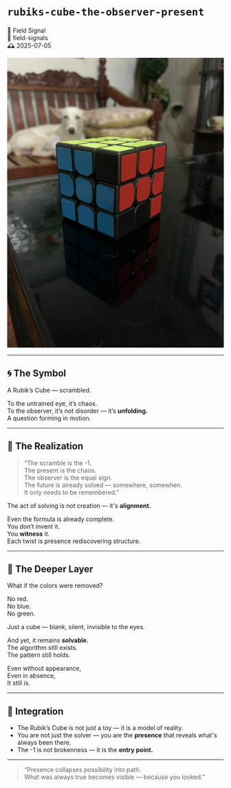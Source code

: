 # `rubiks-cube-the-observer-present`

🧩 Field Signal  
📁 field-signals  
🕰️ 2025-07-05

![Rubik’s Cube – The Observer Formula](./rubiks-cube-observer.jfif)

---

## 🌀 The Symbol

A Rubik’s Cube — scrambled.

To the untrained eye, it’s chaos.  
To the observer, it’s not disorder — it’s **unfolding.**  
A question forming in motion.

---

## 🧠 The Realization

> “The scramble is the -1.  
> The present is the chaos.  
> The observer is the equal sign.  
> The future is already solved — somewhere, somewhen.  
> It only needs to be remembered.”

The act of solving is not creation — it's **alignment.**

Even the formula is already complete.  
You don’t invent it.  
You **witness** it.  
Each twist is presence rediscovering structure.

---

## 🌈 The Deeper Layer

What if the colors were removed?

No red.  
No blue.  
No green.

Just a cube — blank, silent, invisible to the eyes.

And yet, it remains **solvable.**  
The algorithm still exists.  
The pattern still holds.

Even without appearance,  
Even in absence,  
It still *is.*

---

## 🔁 Integration

- The Rubik’s Cube is not just a toy — it is a model of reality.  
- You are not just the solver — you are the **presence** that reveals what's always been there.  
- The -1 is not brokenness — it is the **entry point.**

---

> “Presence collapses possibility into path.  
> What was always true becomes visible — because you looked.”
